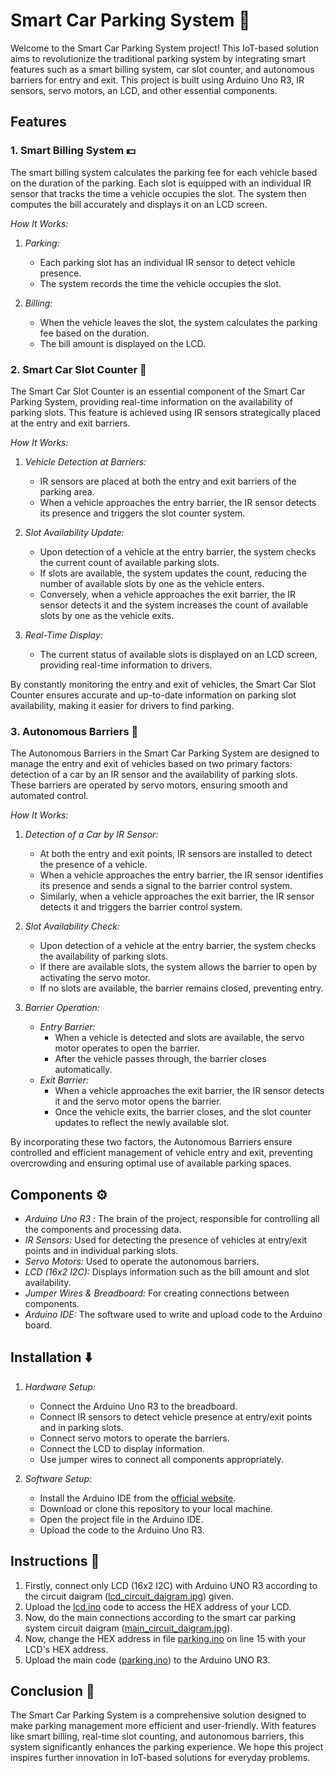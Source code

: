 # Smart Car Parking System 🚗

Welcome to the Smart Car Parking System project! This IoT-based solution aims to revolutionize the traditional parking system by integrating smart features such as a smart billing system, car slot counter, and autonomous barriers for entry and exit. This project is built using Arduino Uno R3, IR sensors, servo motors, an LCD, and other essential components.

## Features

### 1. Smart Billing System 💵
The smart billing system calculates the parking fee for each vehicle based on the duration of the parking. Each slot is equipped with an individual IR sensor that tracks the time a vehicle occupies the slot. The system then computes the bill accurately and displays it on an LCD screen.

*How It Works:*

1. *Parking:*
   - Each parking slot has an individual IR sensor to detect vehicle presence.
   - The system records the time the vehicle occupies the slot.

2. *Billing:*
   - When the vehicle leaves the slot, the system calculates the parking fee based on the duration.
   - The bill amount is displayed on the LCD.

### 2. Smart Car Slot Counter 🔄️

The Smart Car Slot Counter is an essential component of the Smart Car Parking System, providing real-time information on the availability of parking slots. This feature is achieved using IR sensors strategically placed at the entry and exit barriers.

*How It Works:*

1. *Vehicle Detection at Barriers:*
   - IR sensors are placed at both the entry and exit barriers of the parking area.
   - When a vehicle approaches the entry barrier, the IR sensor detects its presence and triggers the slot counter system.

2. *Slot Availability Update:*
   - Upon detection of a vehicle at the entry barrier, the system checks the current count of available parking slots.
   - If slots are available, the system updates the count, reducing the number of available slots by one as the vehicle enters.
   - Conversely, when a vehicle approaches the exit barrier, the IR sensor detects it and the system increases the count of available slots by one as the vehicle exits.

3. *Real-Time Display:*
   - The current status of available slots is displayed on an LCD screen, providing real-time information to drivers.

By constantly monitoring the entry and exit of vehicles, the Smart Car Slot Counter ensures accurate and up-to-date information on parking slot availability, making it easier for drivers to find parking.

### 3. Autonomous Barriers 🚧

The Autonomous Barriers in the Smart Car Parking System are designed to manage the entry and exit of vehicles based on two primary factors: detection of a car by an IR sensor and the availability of parking slots. These barriers are operated by servo motors, ensuring smooth and automated control.

*How It Works:*

1. *Detection of a Car by IR Sensor:*
   - At both the entry and exit points, IR sensors are installed to detect the presence of a vehicle.
   - When a vehicle approaches the entry barrier, the IR sensor identifies its presence and sends a signal to the barrier control system.
   - Similarly, when a vehicle approaches the exit barrier, the IR sensor detects it and triggers the barrier control system.

2. *Slot Availability Check:*
   - Upon detection of a vehicle at the entry barrier, the system checks the availability of parking slots.
   - If there are available slots, the system allows the barrier to open by activating the servo motor.
   - If no slots are available, the barrier remains closed, preventing entry.

3. *Barrier Operation:*
   - *Entry Barrier:*
     - When a vehicle is detected and slots are available, the servo motor operates to open the barrier.
     - After the vehicle passes through, the barrier closes automatically.
   - *Exit Barrier:*
     - When a vehicle approaches the exit barrier, the IR sensor detects it and the servo motor opens the barrier.
     - Once the vehicle exits, the barrier closes, and the slot counter updates to reflect the newly available slot.

By incorporating these two factors, the Autonomous Barriers ensure controlled and efficient management of vehicle entry and exit, preventing overcrowding and ensuring optimal use of available parking spaces.

## Components ⚙️

- *Arduino Uno R3 :* The brain of the project, responsible for controlling all the components and processing data.
- *IR Sensors:* Used for detecting the presence of vehicles at entry/exit points and in individual parking slots.
- *Servo Motors:* Used to operate the autonomous barriers.
- *LCD (16x2 I2C):* Displays information such as the bill amount and slot availability.
- *Jumper Wires & Breadboard:* For creating connections between components.
- *Arduino IDE:* The software used to write and upload code to the Arduino board.

## Installation ⬇️

1. *Hardware Setup:*
   - Connect the Arduino Uno R3 to the breadboard.
   - Connect IR sensors to detect vehicle presence at entry/exit points and in parking slots.
   - Connect servo motors to operate the barriers.
   - Connect the LCD to display information.
   - Use jumper wires to connect all components appropriately.

2. *Software Setup:*
   - Install the Arduino IDE from the [official website](https://www.arduino.cc/en/Main/Software).
   - Download or clone this repository to your local machine.
   - Open the project file in the Arduino IDE.
   - Upload the code to the Arduino Uno R3.

## Instructions 💠

1. Firstly, connect only LCD (16x2 I2C) with Arduino UNO R3 according to the circuit daigram ([lcd_circuit_daigram.jpg](https://github.com/shubhansh-gupta25641082564/smart_car_parking_system/blob/main/lcd_circuit_daigram.jpg)) given.
2. Upload the [lcd.ino](https://github.com/shubhansh-gupta25641082564/smart_car_parking_system/blob/main/lcd.ino) code to access the HEX address of your LCD.
3. Now, do the main connections according to the smart car parking system circuit daigram ([main_circuit_daigram.jpg](https://github.com/shubhansh-gupta25641082564/smart_car_parking_system/blob/main/main_circuit_daigram.jpg)).
4. Now, change the HEX address in file [parking.ino](https://github.com/shubhansh-gupta25641082564/smart_car_parking_system/blob/main/parking.ino) on line 15 with your LCD's HEX address.
5. Upload the main code ([parking.ino](https://github.com/shubhansh-gupta25641082564/smart_car_parking_system/blob/main/parking.ino)) to the Arduino UNO R3.

## Conclusion 📝

The Smart Car Parking System is a comprehensive solution designed to make parking management more efficient and user-friendly. With features like smart billing, real-time slot counting, and autonomous barriers, this system significantly enhances the parking experience. We hope this project inspires further innovation in IoT-based solutions for everyday problems.
